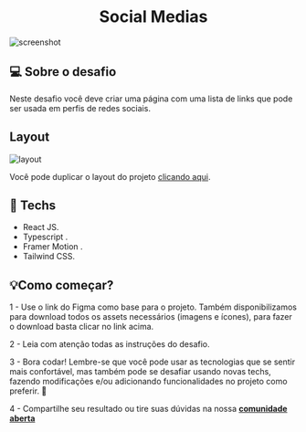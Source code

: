 <h1 align="center">Social Medias</h1>

<img src="https://ik.imagekit.io/gczsuhmv3/screenshot-rocks_xujgDAzwcKzRK.png?ik-sdk-version=javascript-1.4.3&updatedAt=1647181703618" alt="screenshot"/>

## 💻 Sobre o desafio

Neste desafio você deve criar uma página com uma lista de links que pode ser usada em perfis de redes sociais.

## Layout

<img src="https://ik.imagekit.io/gczsuhmv3/socialmedias_7fP67pgua.png?ik-sdk-version=javascript-1.4.3&updatedAt=1643675945254" alt="layout"/>

Você pode duplicar o layout do projeto [clicando aqui](https://www.figma.com/file/yi1ycIyAW8QiGiX9bMFHkU/DD-%2F-Social-links/duplicate).

## 🚀 **Techs**

- React JS.
- Typescript .
- Framer Motion .
- Tailwind CSS.

## 💡**Como começar?**

1 - Use o link do Figma como base para o projeto. Também disponibilizamos para download todos os assets necessários (imagens e ícones), para fazer o download basta clicar no link acima.

2 - Leia com atenção todas as instruções do desafio.

3 - Bora codar! Lembre-se que você pode usar as tecnologias que se sentir mais confortável, mas também pode se desafiar usando novas techs, fazendo modificações e/ou adicionando funcionalidades no projeto como preferir. 🚀

4 - Compartilhe seu resultado ou tire suas dúvidas na nossa [**comunidade aberta**](https://discord.gg/bacwY2gDCF)
